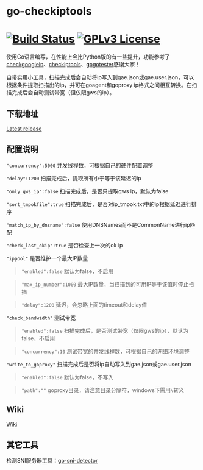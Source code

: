 # go-checkiptools

[![Build Status](https://travis-ci.org/johnsonz/go-checkiptools.svg?branch=master)](https://travis-ci.org/johnsonz/go-checkiptools) [![GPLv3 License](https://img.shields.io/badge/license-GPLv3-blue.svg)](https://github.com/johnsonz/go-checkiptools/blob/master/LICENSE)
============

使用Go语言编写，在性能上会比Python版的有一些提升，功能参考了[checkgoogleip](https://github.com/moonshawdo/checkgoogleip)、[checkiptools](https://github.com/xyuanmu/checkiptools)、[gogotester](https://github.com/azzvx/gogotester)感谢大家！

自带实用小工具，扫描完成后会自动将ip写入到gae.json或gae.user.json，可以根据条件提取扫描出的ip，并可在goagent和goproxy ip格式之间相互转换。在扫描完成后会自动测试带宽（但仅限gws的ip）。

## 下载地址
[Latest release](https://github.com/johnsonz/go-checkiptools/releases)

## 配置说明

`"concurrency":5000` 并发线程数，可根据自己的硬件配置调整

`"delay":1200` 扫描完成后，提取所有小于等于该延迟的ip

`"only_gws_ip":false` 扫描完成后，是否只提取gws ip，默认为false

`"sort_tmpokfile":true` 扫描完成后，是否对ip_tmpok.txt中的ip根据延迟进行排序

`"match_ip_by_dnsname":false` 使用DNSNames而不是CommonName进行ip匹配

`"check_last_okip":true` 是否检查上一次的ok ip

`"ippool"` 是否维护一个最大IP数量

>`"enabled":false` 默认为false，不启用

>`"max_ip_number":1000` 最大IP数量，当扫描到的可用IP等于该值时停止扫描

>`"delay":1200` 延迟，会忽略上面的timeout和delay值

`"check_bandwidth"` 测试带宽

>`"enabled":false` 扫描完成后，是否测试带宽（仅限gws的ip），默认为false，不启用

>`"concurrency":10`  测试带宽的并发线程数，可根据自己的网络环境调整

`"write_to_goproxy"` 扫描完成后是否将ip自动写入到gae.json或gae.user.json

>`"enabled":false` 默认为false，不写入

>`"path":""` goproxy目录，请注意目录分隔符，windows下需用`\`转义

## Wiki
[Wiki](https://plumwine.me/go-checkiptools-usage-wiki/)

## 其它工具

检测SNI服务器工具：[go-sni-detector](https://github.com/johnsonz/go-sni-detector)
